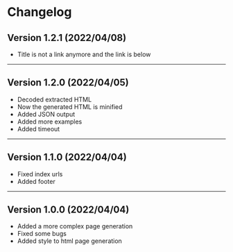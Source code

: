# Changelog

## Version 1.2.1 (2022/04/08)

- Title is not a link anymore and the link is below

---

## Version 1.2.0 (2022/04/05)

- Decoded extracted HTML
- Now the generated HTML is minified
- Added JSON output
- Added more examples
- Added timeout

---

## Version 1.1.0 (2022/04/04)

- Fixed index urls
- Added footer

---

## Version 1.0.0 (2022/04/04)

- Added a more complex page generation
- Fixed some bugs
- Added style to html page generation
